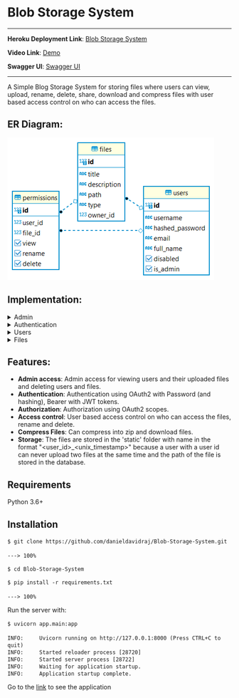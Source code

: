 # Blob Storage System

---

**Heroku Deployment Link**: <a href="https://blob-storage-system.herokuapp.com" target="_blank">Blob Storage System</a>

**Video Link**: <a href="https://drive.google.com/file/d/11MFr6Ak-YDwWyU3sGQNvewX-mKkmSWmG/view?usp=sharing" target="_blank">Demo</a>

**Swagger UI**: <a href="https://blob-storage-system.herokuapp.com/swagger" target="_blank">Swagger UI</a>

---

A Simple Blog Storage System for storing files where users can view, upload, rename, delete, share, download and compress files with user based access control on who can access the files.

## ER Diagram:

<img src="images/ER-Diagram.png" alt="ER-Diagram">

## Implementation:

<details markdown="1">

<summary>Admin</summary>

* Only admins (ie) users whose 'is_admin' field is true can perform these operation. 
* This is checked using OAuth2 scopes provided by FastAPI.

**GET** <code>/admin/users</code> View all users with all details and the files they own

**GET** <code>/admin/users/{user_id}</code> View a particular user with all details and the files he own

**GET** <code>/admin/files</code> View all files created by users

**GET** <code>/admin/files/{file_id}</code> View a specific file created by an user 

**DELETE** <code>/admin/files/{file_id}</code> Delete a file created by an user

**PATCH** <code>/admin/users/{user_id}/enable</code> Update the 'disabled' field in database to False

**PATCH** <code>/admin/users/{user_id}/disable</code> Update the 'disabled' field in database to True

</details>

<details markdown="1">

<summary>Authentication</summary>

* Authentication happens using OAuth2 with Password (and hashing), Bearer with JWT tokens.

**POST** <code>/token Login</code> Create access token using JWT by supplying username and password.

**POST** <code>/create_session</code> Create a session by supplying the access token so that it could be used later whenever user comes back

**GET** <code>/loggedin</code> To check whether the session is already set (ie) User has already logged in

**POST** <code>/logout</code> To delete the session

</details>

<details markdown="1">

<summary>Users</summary>

**GET** <code>/users</code> View all users but only username and id, no other details are displayed. Can be used for sharing files.

**POST** <code>/users</code> Register user by supplying username and password.

**GET** <code>/users/me</code> View all details about the current user and the files owned.

</details>

<details markdown="1">

<summary>Files</summary>

* Respective operations can only be performed by authorized users.
* This is checked via dependencies in path operation decorators provided by FastAPI.


**GET** <code>/users/{user_id}/files</code> View all files the user owns 

**POST** <code>/users/{user_id}/files</code> 
* Upload a file to the server. 
* The file will be stored in the ***static*** folder with name in the format ***"<user_id>_<unix_timestamp>"*** because a user with a user id can never upload two files at the same time and the path of the file is stored in the database. 
* Content type and name of the file is also stored. ***Shutil*** python library is used to execute this operation.

**GET** <code>/users/{user_id}/files/{file_id}</code> View a specific file only if the user has read permission.

**PUT** <code>/users/{user_id}/files/{file_id}</code> Edit name and description of the file only if the user has edit permission.

**DELETE** <code>/users/{user_id}/files/{file_id}</code> Delete a file only if the user has delete permission.

**PATCH** <code>/users/{user_id}/files/{file_id}/share</code> Share a file with another user only if the user is the owner.

**GET** <code>/users/{user_id}/files/{file_id}/download</code> Download a file only if the user has read permission. File is returned using ***FileResponse*** from ***starlette.responses***.

**GET** <code>/users/{user_id}/files/{file_id}/compress</code> 
* Compress a file into zip and download it only if the user has read permission. 
* ***zipfile*** python library is used and the compression method is ***ZIP_DEFLATED***.

</details>

## Features:

* **Admin access**: Admin access for viewing users and their uploaded files and deleting users and files.
* **Authentication**: Authentication using OAuth2 with Password (and hashing), Bearer with JWT tokens.
* **Authorization**: Authorization using OAuth2 scopes.
* **Access control**: User based access control on who can access the files, rename and delete.
* **Compress Files**: Can compress into zip and download files.
* **Storage**: The files are stored in the 'static' folder with name in the format "<user_id>_<unix_timestamp>" because a user with a user id can never upload two files at the same time and the path of the file is stored in the database.

## Requirements

Python 3.6+

## Installation

```console
$ git clone https://github.com/danieldavidraj/Blob-Storage-System.git

---> 100%
```
```console
$ cd Blob-Storage-System
```
```console
$ pip install -r requirements.txt

---> 100%
```

Run the server with:

```console
$ uvicorn app.main:app

INFO:     Uvicorn running on http://127.0.0.1:8000 (Press CTRL+C to quit)
INFO:     Started reloader process [28720]
INFO:     Started server process [28722]
INFO:     Waiting for application startup.
INFO:     Application startup complete.
```

Go to the <a href="http://localhost:8000" target="_blank">link</a> to see the application